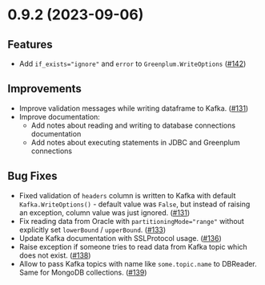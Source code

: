 # 0.9.2 (2023-09-06)

## Features

- Add `if_exists="ignore"` and `error` to `Greenplum.WriteOptions` ([#142](https://github.com/MobileTeleSystems/onetl/pull/142))

## Improvements

- Improve validation messages while writing dataframe to Kafka. ([#131](https://github.com/MobileTeleSystems/onetl/pull/131))
- Improve documentation:
  * Add notes about reading and writing to database connections documentation
  * Add notes about executing statements in JDBC and Greenplum connections

## Bug Fixes

- Fixed validation of `headers` column is written to Kafka with default `Kafka.WriteOptions()` - default value was `False`,
  but instead of raising an exception, column value was just ignored. ([#131](https://github.com/MobileTeleSystems/onetl/pull/131))
- Fix reading data from Oracle with `partitioningMode="range"` without explicitly set `lowerBound` / `upperBound`. ([#133](https://github.com/MobileTeleSystems/onetl/pull/133))
- Update Kafka documentation with SSLProtocol usage. ([#136](https://github.com/MobileTeleSystems/onetl/pull/136))
- Raise exception if someone tries to read data from Kafka topic which does not exist. ([#138](https://github.com/MobileTeleSystems/onetl/pull/138))
- Allow to pass Kafka topics with name like `some.topic.name` to DBReader. Same for MongoDB collections. ([#139](https://github.com/MobileTeleSystems/onetl/pull/139))
